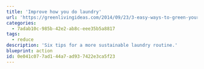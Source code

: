 ```yaml
---
title: 'Improve how you do laundry'
url: 'https://greenlivingideas.com/2014/09/23/3-easy-ways-to-green-your-laundry/'
categories:
  - 7adab10c-985b-42e2-ab8c-eee35b5a8817
tags:
  - reduce
description: 'Six tips for a more sustainable laundry routine.'
blueprint: action
id: 0e041c07-7ad1-44a7-ad93-7422e3ca5f23
---
```

